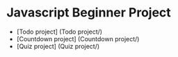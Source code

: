 # Javascript Beginner Project

- [Todo project] (Todo project/)
- [Countdown project] (Countdown project/)
- [Quiz project] (Quiz project/)